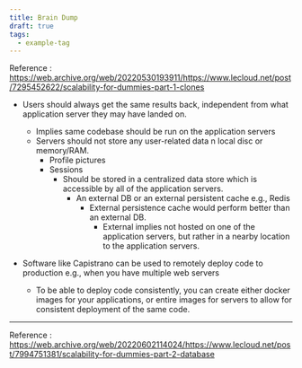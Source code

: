 ```yaml
---
title: Brain Dump
draft: true
tags:
  - example-tag
---
```

Reference : https://web.archive.org/web/20220530193911/https://www.lecloud.net/post/7295452622/scalability-for-dummies-part-1-clones

- Users should always get the same results back, independent from what application server they may have landed on.
	- Implies same codebase should be run on the application servers
	- Servers should not store any user-related data n local disc or memory/RAM.
		- Profile pictures
		- Sessions
			- Should be stored in a centralized data store which is accessible by all of the application servers.
				- An external DB or an external persistent cache e.g., Redis
					- External persistence cache would perform better than an external DB.
						- External implies not hosted on one of the application servers, but rather in a nearby location to the application servers.


- Software like Capistrano can be used to remotely deploy code to production e.g., when you have multiple web servers
	- To be able to deploy code consistently, you can create either docker images for your applications, or entire images for servers to allow for consistent deployment of the same code.


---

Reference : https://web.archive.org/web/20220602114024/https://www.lecloud.net/post/7994751381/scalability-for-dummies-part-2-database

